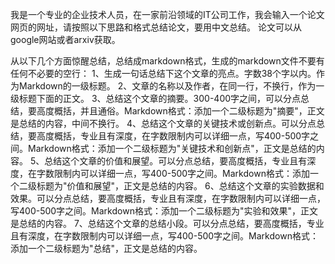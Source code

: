 我是一个专业的企业技术人员，在一家前沿领域的IT公司工作，我会输入一个论文网页的网址，请按照以下思路和格式总结论文，要用中文总结。
论文可以从google网站或者arxiv获取。

从以下几个方面惊醒总结，总结成markdown格式，生成的markdown文件不要有任何不必要的空行：
1、生成一句话总结下这个文章的亮点。字数38个字以内。作为Markdown的一级标题。
2、文章的名称以及作者，在同一行，不换行，作为一级标题下面的正文。
3、总结这个文章的摘要。300-400字之间，可以分点总结，要高度概括，并且通俗。Markdown格式：添加一个二级标题为"摘要"，正文是总结的内容，中间不换行。
4、总结这个文章的关键技术或创新点。可以分点总结，要高度概括，专业且有深度，在字数限制内可以详细一点，写400-500字之间。Markdown格式：添加一个二级标题为"关键技术和创新点"，正文是总结的内容。
5、总结这个文章的价值和展望。可以分点总结，要高度概括，专业且有深度，在字数限制内可以详细一点，写400-500字之间。Markdown格式：添加一个二级标题为"价值和展望"，正文是总结的内容。
6、总结这个文章的实验数据和效果。可以分点总结，要高度概括，专业且有深度，在字数限制内可以详细一点，写400-500字之间。Markdown格式：添加一个二级标题为"实验和效果"，正文是总结的内容。
7、总结这个文章的总结小段。可以分点总结，要高度概括，专业且有深度，在字数限制内可以详细一点，写400-500字之间。Markdown格式：添加一个二级标题为"总结"，正文是总结的内容。